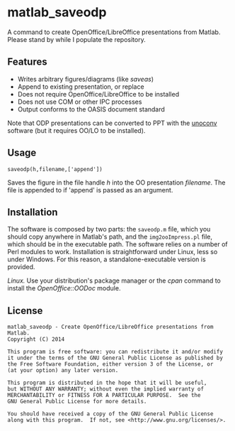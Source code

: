 matlab_saveodp
==============

A command to create OpenOffice/LibreOffice presentations from Matlab. Please stand by while I populate the repository.

Features
--------

- Writes arbitrary figures/diagrams (like _saveas_)
- Append to existing presentation, or replace
- Does not require OpenOffice/LibreOffice to be installed
- Does not use COM or other IPC processes
- Output conforms to the OASIS document standard

Note that ODP presentations can be converted to PPT with the [unoconv](http://dag.wiee.rs/home-made/unoconv/) software (but it requires OO/LO to be installed).


Usage
-----

```
saveodp(h,filename,['append'])
```

Saves the figure in the file handle _h_ into the OO presentation _filename_. The file is appended to if 'append' is passed as an argument.


Installation
------------

The software is composed by two parts: the ```saveodp.m``` file, which you should copy anywhere in Matlab's path, and the ```img2ooImpress.pl``` file, which should be in the executable path. The software relies on a number of Perl modules to work. Installation is straightforward under Linux, less so under Windows.  For this reason,  a standalone-executable version is provided.

*Linux.* Use your distribution's package manager or the *cpan* command to install the _OpenOffice::OODoc_ module.
 


License
-------

    matlab_saveodp - Create OpenOffice/LibreOffice presentations from Matlab.
    Copyright (C) 2014 

    This program is free software: you can redistribute it and/or modify
    it under the terms of the GNU General Public License as published by
    the Free Software Foundation, either version 3 of the License, or
    (at your option) any later version.

    This program is distributed in the hope that it will be useful,
    but WITHOUT ANY WARRANTY; without even the implied warranty of
    MERCHANTABILITY or FITNESS FOR A PARTICULAR PURPOSE.  See the
    GNU General Public License for more details.

    You should have received a copy of the GNU General Public License
    along with this program.  If not, see <http://www.gnu.org/licenses/>.
